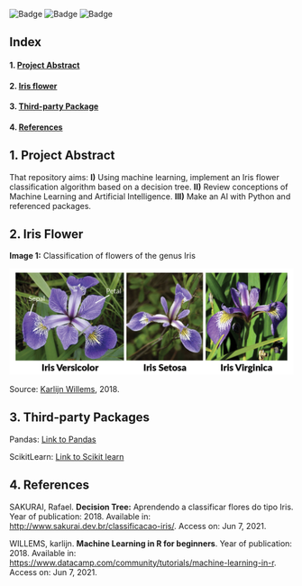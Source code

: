 <p  align="center">

 ![Badge](https://img.shields.io/static/v1?label=Language&message=python&color=blue&style=for-the-badge&logo=python) ![Badge](https://img.shields.io/static/v1?label=Code_editor&message=PyCharm&color=green&style=for-the-badge&logo=pycharm) ![Badge](https://img.shields.io/static/v1?label=BUILD&message=COMPLETED&color=green&style=for-the-badge)

</p>

## Index

#### 1. [Project Abstract](#Abstract)
#### 2. [Iris flower](#Iris)
#### 3. [Third-party Package](#Packages)
#### 4. [References](#References)

## 1. Project Abstract <a name="Absctract"/>

That repository aims: **I)** Using machine learning, implement an Iris flower classification algorithm based on a decision tree. **II)** Review conceptions of Machine Learning and Artificial Intelligence. **III)** Make an AI with Python and referenced packages. 

## 2. Iris Flower <a name="Iris"/>

**Image 1:** Classification of flowers of the genus Iris

<img src="/iris-machinelearning.png"/>

Source: [Karlijn Willems](https://www.datacamp.com/community/tutorials/machine-learning-in-r), 2018.


## 3. Third-party Packages <a name="Packges">

Pandas: [Link to Pandas](https://pandas.pydata.org/)

ScikitLearn: [Link to Scikit learn](https://scikit-learn.org/stable/)

## 4. References <a name="References"/>

SAKURAI, Rafael. **Decision Tree:** Aprendendo a classificar flores do tipo Iris. Year of publication: 2018. Available in: http://www.sakurai.dev.br/classificacao-iris/. Access on: Jun 7, 2021.

WILLEMS, karlijn. **Machine Learning in R for beginners**. Year of publication: 2018. Available in: https://www.datacamp.com/community/tutorials/machine-learning-in-r. Access on: Jun 7, 2021.